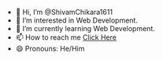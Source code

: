 - 👋 Hi, I’m @ShivamChikara1611
- 👀 I’m interested in Web Development.
- 🌱 I’m currently learning Web Development.
- 📫 How to reach me <a href="s.chikara6885@gmail.com">Click Here</a>
- 😄 Pronouns: He/Him

